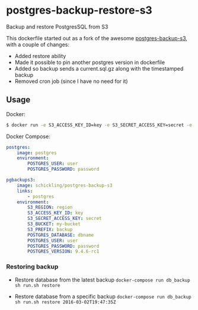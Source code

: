 # postgres-backup-restore-s3

Backup and restore PostgresSQL from S3

This dockerfile started out as a fork of the awesome [postgres-backup-s3](https://github.com/schickling/dockerfiles/tree/master/postgres-backup-s3), with a couple of changes:
- Added restore ability
- Made it possible to pin another postgres version in dockerfile
- Added so backup sends a current.sql.gz along with the timestamped backup
- Removed cron job (since I have no need for it)

## Usage

Docker:
```sh
$ docker run -e S3_ACCESS_KEY_ID=key -e S3_SECRET_ACCESS_KEY=secret -e S3_BUCKET=my-bucket -e S3_PREFIX=backup -e POSTGRES_DATABASE=dbname -e POSTGRES_USER=user -e POSTGRES_PASSWORD=password -e POSTGRES_HOST=localhost marteinn/postgres-backup-restore-s3
```

Docker Compose:
```yaml
postgres:
    image: postgres
    environment:
        POSTGRES_USER: user
        POSTGRES_PASSWORD: password

pgbackups3:
    image: schickling/postgres-backup-s3
    links:
        - postgres
    environment:
        S3_REGION: region
        S3_ACCESS_KEY_ID: key
        S3_SECRET_ACCESS_KEY: secret
        S3_BUCKET: my-bucket
        S3_PREFIX: backup
        POSTGRES_DATABASE: dbname
        POSTGRES_USER: user
        POSTGRES_PASSWORD: password
        POSTGRES_VERSION: 9.4.6-rc1
```

### Restoring backup

- Restore database from the latest backup
`docker-compose run db_backup sh run.sh restore`

- Restore database from a specific backup
`docker-compose run db_backup sh run.sh restore 2016-03-02T19:47:35Z`
